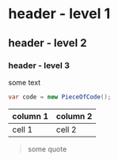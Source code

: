 ﻿# header - level 1

## header - level 2

### header - level 3

some text

``` csharp
var code = new PieceOfCode();
```

| column 1 | column 2 |
|----------|----------|
| cell 1 | cell 2 |

> some quote

